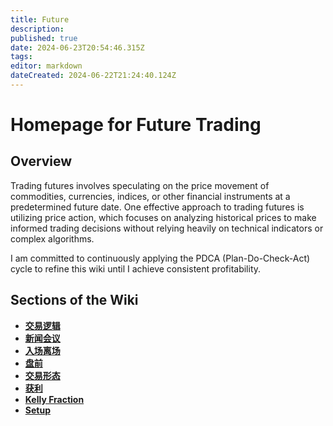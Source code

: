```yaml
---
title: Future
description: 
published: true
date: 2024-06-23T20:54:46.315Z
tags: 
editor: markdown
dateCreated: 2024-06-22T21:24:40.124Z
---
```


# Homepage for Future Trading

## Overview
Trading futures involves speculating on the price movement of commodities, currencies, indices, or other financial instruments at a predetermined future date. One effective approach to trading futures is utilizing price action, which focuses on analyzing historical prices to make informed trading decisions without relying heavily on technical indicators or complex algorithms.

I am committed to continuously applying the PDCA (Plan-Do-Check-Act) cycle to refine this wiki until I achieve consistent profitability.

## Sections of the Wiki
- **[交易逻辑](/Future/交易逻辑)** 
- **[新闻会议](/Future/新闻会议)** 
- **[入场离场](/Future/入场离场)** 
- **[盘前](/Future/盘前)** 
- **[交易形态](/Future/交易形态)** 
- **[获利](/Future/获利)** 
- **[Kelly Fraction](/Future/KellyFraction)** 
- **[Setup](/Future/setup)** 


